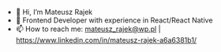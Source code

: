 - 👋 Hi, I’m Mateusz Rajek
- 👀 Frontend Developer with experience in React/React Native
- 📫 How to reach me: mateusz_rajek@wp.pl | https://www.linkedin.com/in/mateusz-rajek-a6a6381b1/

<!---
MateuszRajek/MateuszRajek is a ✨ special ✨ repository because its `README.md` (this file) appears on your GitHub profile.
You can click the Preview link to take a look at your changes.
--->
